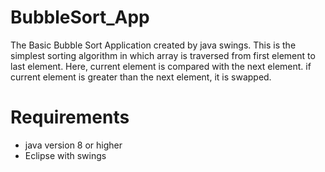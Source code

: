 # BubbleSort_App
The Basic Bubble Sort Application created by java swings.
This is the simplest sorting algorithm in which array is traversed from first element to last element.
Here, current element is compared with the next element. if current element is greater than the next element, it is swapped.

# Requirements
* java version 8 or higher
* Eclipse with swings
